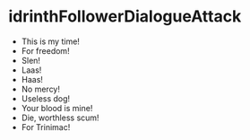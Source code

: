 # idrinthFollowerDialogueAttack
- This is my time!
- For freedom!
- Slen!
- Laas!
- Haas!
- No mercy!
- Useless dog!
- Your blood is mine!
- Die, worthless scum!
- For Trinimac!
